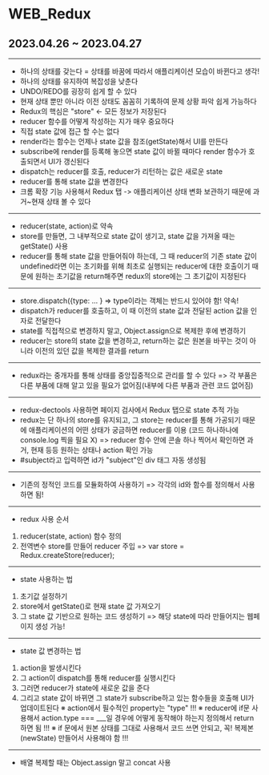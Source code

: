 # WEB_Redux
## 2023.04.26 ~ 2023.04.27
***
* 하나의 상태를 갖는다 = 상태를 바꿈에 따라서 애플리케이션 모습이 바뀐다고 생각!
* 하나의 상태를 유지하여 복잡성을 낮춘다
* UNDO/REDO를 굉장히 쉽게 할 수 있다
* 현재 상태 뿐만 아니라 이전 상태도 꼼꼼히 기록하여 문제 상황 파악 쉽게 가능하다
* Redux의 핵심은 "store" <- 모든 정보가 저장된다
* reducer 함수를 어떻게 작성하는 지가 매우 중요하다
* 직접 state 값에 접근 할 수는 없다
* render라는 함수는 언제나 state 값을 참조(getState)해서 UI를 만든다
* subscribe에 render를 등록해 놓으면 state 값이 바뀔 때마다 render 함수가 호출되면서 UI가 갱신된다
* dispatch는 reducer를 호출, reducer가 리턴하는 값은 새로운 state
* reducer를 통해 state 값을 변경한다
* 크롬 확장 기능 사용해서 Redux 탭 -> 애플리케이션 상태 변화 보관하기 때문에 과거~현재 상태 볼 수 있다
***
* reducer(state, action)로 약속
* store를 만들면, 그 내부적으로 state 값이 생기고, state 값을 가져올 때는 getState() 사용
* reducer를 통해 state 값을 만들어줘야 하는데, 그 때 reducer의 기존 state 값이 undefined라면 이는 초기화를 위해 최초로 실행되는 reducer에 대한 호출이기 때문에 원하는 초기값을 return해주면 redux의 store에는 그 초기값이 지정된다
***
* store.dispatch({type:    ... } => type이라는 객체는 반드시 있어야 함! 약속!
* dispatch가 reducer를 호출하고, 이 때 이전의 state 값과 전달된 action 값을 인자로 전달한다
* state를 직접적으로 변경하지 말고, Object.assign으로 복제한 후에 변경하기
* reducer는 store의 state 값을 변경하고, return하는 값은 원본을 바꾸는 것이 아니라 이전의 있던 값을 복제한 결과를 return
***
* redux라는 중개자를 통해 상태를 중앙집중적으로 관리를 할 수 있다 => 각 부품은 다른 부품에 대해 알고 있을 필요가 없어짐(내부에 다른 부품과 관련 코드 없어짐)
***
* redux-dectools 사용하면 페이지 검사에서 Redux 탭으로 state 추적 가능
* redux는 단 하나의 store를 유지되고, 그 store는 reducer를 통해 가공되기 때문에 애플리케이션의 어떤 상태가 궁금하면 reducer를 이용 (코드 하나하나에 console.log 찍을 필요 X)
=> reducer 함수 안에 콘솔 하나 찍어서 확인하면 과거, 현재 등등 원하는 상태나 action 확인 가능
 * #subject라고 입력하면 id가 "subject"인 div 태그 자동 생성됨
***
* 기존의 정적인 코드를 모듈화하여 사용하기
=> 각각의 id와 함수를 정의해서 사용하면 됨!
***
* redux 사용 순서
1. reducer(state, action) 함수 정의
2. 전역변수 store를 만들어 reducer 주입 => var store = Redux.createStore(reducer);
***
* state 사용하는 법
1. 초기값 설정하기
2. store에서 getState()로 현재 state 값 가져오기
3. 그 state 값 기반으로 원하는 코드 생성하기
=> 해당 state에 따라 만들어지는 웹페이지 생성 가능!
***
* state 값 변경하는 법
1. action을 발생시킨다
2. 그 action이 dispatch를 통해 reducer를 실행시킨다
3. 그러면 reducer가 state에 새로운 값을 준다
4. 그리고 state 값이 바뀌면 그 state가 subscribe하고 있는 함수들을 호출해 UI가 업데이트된다
※ action에서 필수적인 property는 "type" !!!
※ reducer에 if문 사용해서 action.type === ___일 경우에 어떻게 동작해야 하는지 정의해서 return 하면 됨 !!!
※ if 문에서 원본 상태를 그대로 사용해서 코드 쓰면 안되고, 꼭! 복제본(newState) 만들어서 사용해야 함 !!!
***
* 배열 복제할 때는 Object.assign 말고 concat 사용
